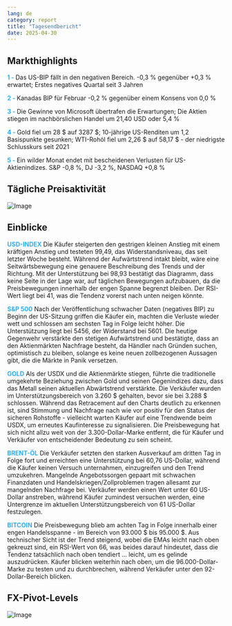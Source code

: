 ```yaml
---
lang: de
category: report
title: "Tagesendbericht"
date: 2025-04-30
---
```



<h2>Markthighlights</h2>
<strong style="color: #2caef7;">1 - </strong> Das US-BIP fällt in den negativen Bereich. -0,3 % gegenüber +0,3 % erwartet; Erstes negatives Quartal seit 3 Jahren

<strong style="color: #2caef7;">2 - </strong> Kanadas BIP für Februar -0,2 % gegenüber einem Konsens von 0,0 %

<strong style="color: #2caef7;">3 - </strong> Die Gewinne von Microsoft übertrafen die Erwartungen; Die Aktien stiegen im nachbörslichen Handel um 21,40 USD oder 5,4 %

<strong style="color: #2caef7;">4 - </strong> Gold fiel um 28 $ auf 3287 $; 10-jährige US-Renditen um 1,2 Basispunkte gesunken; WTI-Rohöl fiel um 2,26 $ auf 58,17 $ - der niedrigste Schlusskurs seit 2021

<strong style="color: #2caef7;">5 - </strong> Ein wilder Monat endet mit bescheidenen Verlusten für US-Aktienindizes. S&P -0,8 %, DJ -3,2 %, NASDAQ +0,8 %



<h2>Tägliche Preisaktivität</h2>
<img src="https://markleighedu.github.io/img/Apr-2025/30-Apr-2025/price.jpg" alt="Image"/>

<h2>Einblicke</h2>
<strong style="color: #2caef7;">USD-INDEX</strong> Die Käufer steigerten den gestrigen kleinen Anstieg mit einem kräftigen Anstieg und testeten 99,49, das Widerstandsniveau, das seit letzter Woche besteht. Während der Aufwärtstrend intakt bleibt, wäre eine Seitwärtsbewegung eine genauere Beschreibung des Trends und der Richtung. Mit der Unterstützung bei 98,93 bestätigt das Diagramm, dass keine Seite in der Lage war, auf täglichen Bewegungen aufzubauen, da die Preisbewegungen innerhalb der engen Spanne begrenzt bleiben. Der RSI-Wert liegt bei 41, was die Tendenz vorerst nach unten neigen könnte. 

<strong style="color: #2caef7;">S&P 500</strong> Nach der Veröffentlichung schwacher Daten (negatives BIP) zu Beginn der US-Sitzung griffen die Käufer ein, machten die Verluste wieder wett und schlossen am sechsten Tag in Folge leicht höher. Die Unterstützung liegt bei 5456, der Widerstand bei 5601. Die heutige Gegenwehr verstärkte den stetigen Aufwärtstrend und bestätigte, dass an den Aktienmärkten Nachfrage besteht, da Händler nach Gründen suchen, optimistisch zu bleiben, solange es keine neuen zollbezogenen Aussagen gibt, die die Märkte in Panik versetzen.

<strong style="color: #2caef7;">GOLD</strong> Als der USDX und die Aktienmärkte stiegen, führte die traditionelle umgekehrte Beziehung zwischen Gold und seinen Gegenindizes dazu, dass das Metall seinen aktuellen Abwärtstrend verstärkte. Die Verkäufer wurden im Unterstützungsbereich von 3.260 $ gehalten, bevor sie bei 3.288 $ schlossen. Während das Retracement auf den Charts deutlich zu erkennen ist, sind Stimmung und Nachfrage nach wie vor positiv für den Status der sicheren Rohstoffe - vielleicht warten Käufer auf eine Trendwende beim USDX, um erneutes Kaufinteresse zu signalisieren. Die Preisbewegung hat sich nicht allzu weit von der 3.300-Dollar-Marke entfernt, die für Käufer und Verkäufer von entscheidender Bedeutung zu sein scheint.

<strong style="color: #2caef7;">BRENT-ÖL</strong> Die Verkäufer setzten den starken Ausverkauf am dritten Tag in Folge fort und erreichten eine Unterstützung bei 60,76 US-Dollar, während die Käufer keinen Versuch unternahmen, einzugreifen und den Trend umzukehren. Mangelnde Angebotssorgen gepaart mit schwachen Finanzdaten und Handelskriegen/Zollproblemen tragen allesamt zur mangelnden Nachfrage bei. Verkäufer werden einen Wert unter 60 US-Dollar anstreben, während Käufer zumindest versuchen werden, eine Untergrenze im aktuellen Unterstützungsbereich von 61 US-Dollar festzulegen.

<strong style="color: #2caef7;">BITCOIN</strong> Die Preisbewegung blieb am achten Tag in Folge innerhalb einer engen Handelsspanne - im Bereich von 93.000 $ bis 95.000 $. Aus technischer Sicht ist der Trend steigend, wobei die EMAs leicht nach oben gekreuzt sind, ein RSI-Wert von 66, was beides darauf hindeutet, dass die Tendenz tatsächlich nach oben tendiert … leicht, um es gelinde auszudrücken. Käufer blicken weiterhin nach oben, um die 96.000-Dollar-Marke zu testen und zu durchbrechen, während Verkäufer unter den 92-Dollar-Bereich blicken. 



<h2>FX-Pivot-Levels</h2>
<img src="https://markleighedu.github.io/img/Apr-2025/30-Apr-2025/pivot.jpg" alt="Image"/>